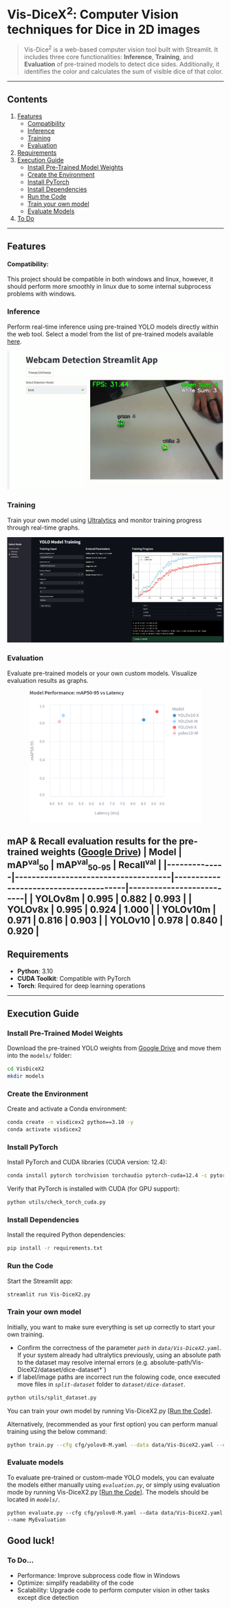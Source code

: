 # Vis-DiceX<sup>2</sup>: Computer Vision techniques for Dice in 2D images 
> Vis-Dice<sup>2</sup> is a web-based computer vision tool built with Streamlit. It includes three core functionalities: **Inference**, **Training**, and **Evaluation** of pre-trained models to detect dice sides. Additionally, it identifies the color and calculates the sum of visible dice of that color.

---

## Contents
1. [Features](#features)
   - [Compatibility](#compatibility)
   - [Inference](#inference)
   - [Training](#training)
   - [Evaluation](#evaluation)
2. [Requirements](#requirements)
3. [Execution Guide](#execution-guide)
   - [Install Pre-Trained Model Weights](#install-pre-trained-model-weights)
   - [Create the Environment](#create-the-environment)
   - [Install PyTorch](#install-pytorch)
   - [Install Dependencies](#install-dependencies)
   - [Run the Code](#run-the-code)
   - [Train your own model](#train-your-own-model)
   - [Evaluate Models](#evaluate-models)
4. [To Do](#to-do)


---

## Features
#### Compatibility:
This project should be compatible in both windows and linux, however, it should perform more smoothly in linux due to some internal subprocess problems with windows.
### Inference
Perform real-time inference using pre-trained YOLO models directly within the web tool. Select a model from the list of pre-trained models available [here](https://drive.google.com/drive/folders/14hduF6_zP0yVD9t2IzsBDQ6UFfifeM7M?usp=sharing).

![Inference Feature](figures/InferenceFunction.jpeg)

### Training
Train your own model using [Ultralytics](https://github.com/ultralytics) and monitor training progress through real-time graphs.

![Training Feature](figures/TrainingFunction.png)

### Evaluation
Evaluate pre-trained models or your own custom models. Visualize evaluation results as graphs.

<div align="center">
    <img src="figures/Model-EvaluationResults.png" alt="Evaluation Feature" width="400">
</div>

mAP & Recall evaluation results for the pre-trained weights ([Google Drive](https://drive.google.com/drive/folders/14hduF6_zP0yVD9t2IzsBDQ6UFfifeM7M?usp=sharing))
| **Model**    |  **mAP<sup>val</sup><sub>50</sub>** | **mAP<sup>val</sup><sub>50-95</sub>** | **Recall<sup>val</sup>** |
|--------------|-------------------------------------|---------------------------------------|--------------------------|
| **YOLOv8m**  | 0.995                               | 0.882                                 | 0.993                    |
| **YOLOv8x**  | 0.995                               | 0.924                                 | 1.000                    |
| **YOLOv10m** | 0.971                               | 0.816                                 | 0.903                    |
| **YOLOv10**  | 0.978                               | 0.840                                 | 0.920                    |
---

## Requirements

- **Python**: 3.10
- **CUDA Toolkit**: Compatible with PyTorch
- **Torch**: Required for deep learning operations

---

## Execution Guide

### Install Pre-Trained Model Weights
Download the pre-trained YOLO weights from [Google Drive](https://drive.google.com/drive/folders/14hduF6_zP0yVD9t2IzsBDQ6UFfifeM7M?usp=sharing) and move them into the `models/` folder:

```bash
cd VisDiceX2
mkdir models
```

### Create the Environment
Create and activate a Conda environment:

```bash
conda create -n visdicex2 python==3.10 -y
conda activate visdicex2
```

### Install PyTorch
Install PyTorch and CUDA libraries (CUDA version: 12.4):

```bash
conda install pytorch torchvision torchaudio pytorch-cuda=12.4 -c pytorch -c nvidia
```

Verify that PyTorch is installed with CUDA (for GPU support):

```bash
python utils/check_torch_cuda.py
```

### Install Dependencies
Install the required Python dependencies:

```bash
pip install -r requirements.txt
```

### Run the Code
Start the Streamlit app:

```bash
streamlit run Vis-DiceX2.py
```

### Train your own model
Initially, you want to make sure everything is set up correctly to start your own training. 
- Confirm the correctness of the parameter *`path`* in *`data/Vis-DiceX2.yaml`*. If your system already had ultralytics previously, using an absolute path to the dataset may resolve internal errors (e.g. absolute-path/Vis-DiceX2/dataset/dice-dataset*`)
- if label/image paths are incorrect run the folowing code, once executed move files in *`split-dataset`* folder to *`dataset/dice-dataset`*.
```bash
python utils/split_dataset.py
```

You can train your own model by running Vis-DiceX2.py [[Run the Code](#run-the-code)].

Alternatively, (recommended as your first option) you can perform manual training using the below command:
```bash
python train.py --cfg cfg/yolov8-M.yaml --data data/Vis-DiceX2.yaml --epochs 150 --imgsz 640 --batch 8 --name MyTrain-yolov8m
```

### Evaluate models
To evaluate pre-trained or custom-made YOLO models, you can evaluate the models either manually using *`evaluation.py`*, or simply using evaluation mode by running Vis-DiceX2.py [[Run the Code](#run-the-code)]. The models should be located in *`models/`*.
```
python evaluate.py --cfg cfg/yolov8-M.yaml --data data/Vis-DiceX2.yaml --name MyEvaluation
```


## Good luck!

### To Do...
- Performance: Improve subprocess code flow in Windows
- Optimize: simplify readability of the code
- Scalability: Upgrade code to perform computer vision in other tasks except dice detection